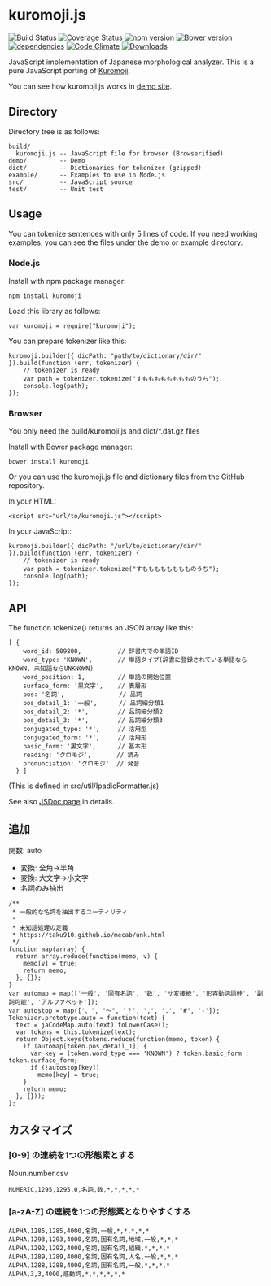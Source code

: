 kuromoji.js
===========

[![Build Status](https://travis-ci.org/takuyaa/kuromoji.js.svg?branch=master)](https://travis-ci.org/takuyaa/kuromoji.js)
[![Coverage Status](https://coveralls.io/repos/github/takuyaa/kuromoji.js/badge.svg?branch=master)](https://coveralls.io/github/takuyaa/kuromoji.js?branch=master)
[![npm version](https://badge.fury.io/js/kuromoji.svg)](http://badge.fury.io/js/kuromoji)
[![Bower version](https://badge.fury.io/bo/kuromoji.svg)](http://badge.fury.io/bo/kuromoji)
[![dependencies](https://david-dm.org/takuyaa/kuromoji.js.svg)](https://david-dm.org/takuyaa/kuromoji.js)
[![Code Climate](https://codeclimate.com/github/takuyaa/kuromoji.js/badges/gpa.svg)](https://codeclimate.com/github/takuyaa/kuromoji.js)
[![Downloads](https://img.shields.io/npm/dm/kuromoji.svg)](https://www.npmjs.com/package/kuromoji)

JavaScript implementation of Japanese morphological analyzer.
This is a pure JavaScript porting of [Kuromoji](http://www.atilika.com/ja/products/kuromoji.html).

You can see how kuromoji.js works in [demo site](http://takuyaa.github.io/kuromoji.js/demo/tokenize.html).


Directory
---------

Directory tree is as follows:

    build/
      kuromoji.js -- JavaScript file for browser (Browserified)
    demo/         -- Demo
    dict/         -- Dictionaries for tokenizer (gzipped)
    example/      -- Examples to use in Node.js
    src/          -- JavaScript source
    test/         -- Unit test


Usage
-----

You can tokenize sentences with only 5 lines of code.
If you need working examples, you can see the files under the demo or example directory.


### Node.js

Install with npm package manager:

    npm install kuromoji

Load this library as follows:

    var kuromoji = require("kuromoji");

You can prepare tokenizer like this:

    kuromoji.builder({ dicPath: "path/to/dictionary/dir/" }).build(function (err, tokenizer) {
        // tokenizer is ready
        var path = tokenizer.tokenize("すもももももももものうち");
        console.log(path);
    });



### Browser

You only need the build/kuromoji.js and dict/*.dat.gz files

Install with Bower package manager:

    bower install kuromoji

Or you can use the kuromoji.js file and dictionary files from the GitHub repository.

In your HTML:

    <script src="url/to/kuromoji.js"></script>

In your JavaScript:

    kuromoji.builder({ dicPath: "/url/to/dictionary/dir/" }).build(function (err, tokenizer) {
        // tokenizer is ready
        var path = tokenizer.tokenize("すもももももももものうち");
        console.log(path);
    });


API
---

The function tokenize() returns an JSON array like this:

    [ {
        word_id: 509800,          // 辞書内での単語ID
        word_type: 'KNOWN',       // 単語タイプ(辞書に登録されている単語ならKNOWN, 未知語ならUNKNOWN)
        word_position: 1,         // 単語の開始位置
        surface_form: '黒文字',    // 表層形
        pos: '名詞',               // 品詞
        pos_detail_1: '一般',      // 品詞細分類1
        pos_detail_2: '*',        // 品詞細分類2
        pos_detail_3: '*',        // 品詞細分類3
        conjugated_type: '*',     // 活用型
        conjugated_form: '*',     // 活用形
        basic_form: '黒文字',      // 基本形
        reading: 'クロモジ',       // 読み
        pronunciation: 'クロモジ'  // 発音
      } ]

(This is defined in src/util/IpadicFormatter.js)

See also [JSDoc page](https://takuyaa.github.io/kuromoji.js/jsdoc/) in details.

## 追加

関数: auto
 - 変換: 全角→半角
 - 変換: 大文字→小文字
 - 名詞のみ抽出

```
/**
 * 一般的な名詞を抽出するユーティリティ
 *
 * 未知語処理の定義
 * https://taku910.github.io/mecab/unk.html
 */
function map(array) {
  return array.reduce(function(memo, v) {
    memo[v] = true;
    return memo;
  }, {});
}
var automap = map(['一般', '固有名詞', '数', 'サ変接続', '形容動詞語幹', '副詞可能', 'アルファベット']);
var autostop = map(['、', "～", '？', ',', '.', "#", '-']);
Tokenizer.prototype.auto = function(text) {
  text = jaCodeMap.auto(text).toLowerCase();
  var tokens = this.tokenize(text);
  return Object.keys(tokens.reduce(function(memo, token) {
    if (automap[token.pos_detail_1]) {
      var key = (token.word_type === 'KNOWN') ? token.basic_form : token.surface_form;
      if (!autostop[key])
        memo[key] = true;
    }
    return memo;
  }, {}));
};

```

## カスタマイズ
### [0-9] の連続を1つの形態素とする

Noun.number.csv
```
NUMERIC,1295,1295,0,名詞,数,*,*,*,*,*
```

### [a-zA-Z] の連続を1つの形態素となりやすくする
```
ALPHA,1285,1285,4000,名詞,一般,*,*,*,*,*
ALPHA,1293,1293,4000,名詞,固有名詞,地域,一般,*,*,*
ALPHA,1292,1292,4000,名詞,固有名詞,組織,*,*,*,*
ALPHA,1289,1289,4000,名詞,固有名詞,人名,一般,*,*,*
ALPHA,1288,1288,4000,名詞,固有名詞,一般,*,*,*,*
ALPHA,3,3,4000,感動詞,*,*,*,*,*,*
```
